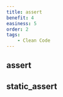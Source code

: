 ```yaml
---
title: assert
benefit: 4
easiness: 5
order: 2
tags:
    - Clean Code
---
```


## assert

## static_assert